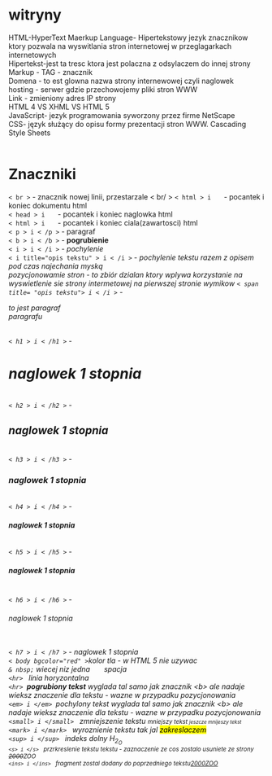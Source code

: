 # witryny
HTML-HyperText Maerkup Language- Hipertekstowy jezyk znacznikow ktory pozwala na wyswitlania stron internetowej w przeglagarkach internetowych <br>
Hipertekst-jest ta tresc ktora jest polaczna z odsylaczem do innej strony <br>
Markup - TAG - znacznik  <br>
Domena - to est glowna nazwa strony internewowej czyli naglowek <br>
hosting - serwer gdzie przechowojemy pliki stron WWW <br>
Link - zmieniony adres IP strony <br>
HTML 4 VS XHML VS HTML 5 <br>
JavaScript- jezyk programowania  syworzony przez firme NetScape <br>
CSS- język służący do opisu formy prezentacji stron WWW. Cascading Style Sheets <br>
<br>
<h1>Znaczniki</h1>
<code>< br ></code>  - znacznik nowej linii, przestarzale < br/ >
<code>< html > i </ html>  </code> - pocantek i koniec dokumentu html<br>
<code>< head > i  </ head> </code> - pocantek i koniec naglowka html<br>
<code>< html > i </ html> </ head> </code> - pocantek i koniec ciala(zawartosci) html<br>
<code>< p > i < /p ></code> - paragraf<br>
<code>< b > i < /b ></code> - <b>pogrubienie</b><br>
<code>< i > i < /i ></code> - <i>pochylenie</i><br>
<code>< i title="opis tekstu" > i < /i ></code> - <i title="opis tekstu">pochylenie tekstu razem z opisem pod czas najechania myską<i><br>
 pozycjonowamie stron - to zbiór dzialan ktory wplywa korzystanie na wyswietlenie sie strony intermetowej na pierwszej stronie wymikow 
<code>< span title= "opis tekstu"> i < /i ></code> - <p>to jest paragraf <span title="opis tekstu"tekst razem z opis podczas najechania myską<i><br>
  paragrafu</p><br>
  <code>< h1 > i < /h1 ></code> - <h1>naglowek 1 stopnia</h1><br>
  <code>< h2 > i < /h2 ></code> - <h2>naglowek 1 stopnia</h2><br>
  <code>< h3 > i < /h3 ></code> - <h3>naglowek 1 stopnia</h3><br>
  <code>< h4 > i < /h4 ></code> - <h4>naglowek 1 stopnia</h4><br>
  <code>< h5 > i < /h5 ></code> - <h5>naglowek 1 stopnia</h5><br>
  <code>< h6 > i < /h6 ></code> - <h6>naglowek 1 stopnia</h6><br>
  <code>< h7 > i < /h7 ></code> - <h7>naglowek 1 stopnia</h7><br>
   <code>< body bgcolor="red" ></code><body>kolor tla - w HTML 5 nie uzywac</body><br>
   <code>& nbsp;</code> wiecej niz jedna  &nbsp; &nbsp; &nbsp; spacja<br>
   <code>&lt;hr&gt; </code> linia horyzontalna<br>
   <code>&lt;hr&gt; </code><strong>pogrubiony tekst</strong> wyglada tal samo jak znacznik &lt;b&gt; ale nadaje wieksz znaczenie dla tekstu - wazne w przypadku pozycjonowania<br>
    <code>&lt;em&gt; i &lt;/em&gt; </code><em>pochylony tekst</em> wyglada tal samo jak znacznik &lt;b&gt; ale nadaje wieksz znaczenie dla tekstu - wazne w przypadku pozycjonowania<br>
    <code>&lt;small&gt; i &lt;/small&gt; </code> zmniejszenie tekstu <small> mniejszy tekst <small> jeszcze mnijeszy tekst</small></small><br>
    <code>&lt;mark&gt; i &lt;/mark&gt; </code> wyroznienie tekstu tak jal <mark>zakreslaczem</mark><br>
    <code>&lt;sup&gt; i &lt;/sup&gt; </code> indeks dolny H<sub>2<sub>O</sub><br>
    <code>&lt;s&gt; i &lt;/s&gt; </code> </code> przrkreslenie tekstu tekstu - zaznaczenie ze cos zostalo usuniete ze strony <del>2000</del>ZOO<br>
 <code>&lt;ins&gt; i &lt;/ins&gt; </code> fragment zostal dodany do poprzedniego tekstu<ins>2000</nss>ZOO<br>
